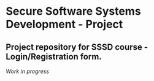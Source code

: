 # Secure Software Systems Development - Project

Project repository for SSSD course - Login/Registration form.
---
_Work in progress_